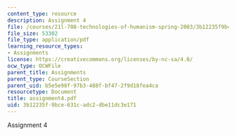 ```yaml
---
content_type: resource
description: Assignment 4
file: /courses/21l-708-technologies-of-humanism-spring-2003/3b12235f9bce631cadc2dbe11dc3e171_assignment4.pdf
file_size: 53302
file_type: application/pdf
learning_resource_types:
- Assignments
license: https://creativecommons.org/licenses/by-nc-sa/4.0/
ocw_type: OCWFile
parent_title: Assignments
parent_type: CourseSection
parent_uid: b5e5e98f-97b3-488f-bf47-2f9d18fea4ca
resourcetype: Document
title: assignment4.pdf
uid: 3b12235f-9bce-631c-adc2-dbe11dc3e171
---
```

Assignment 4
